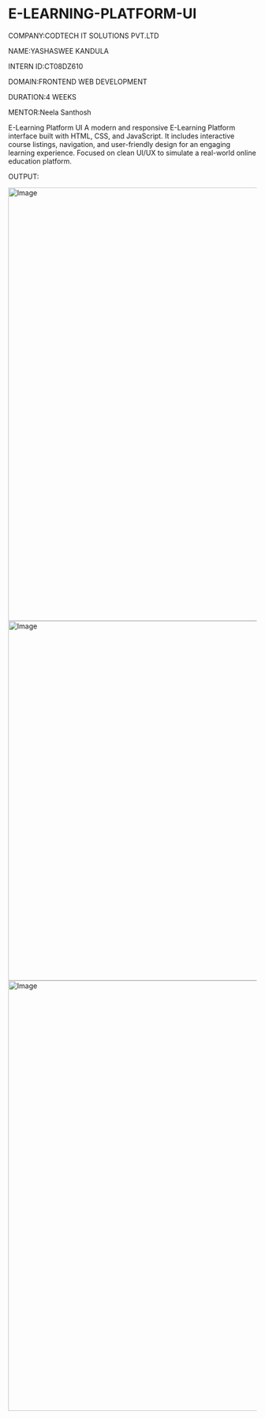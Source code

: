 # E-LEARNING-PLATFORM-UI

COMPANY:CODTECH IT SOLUTIONS PVT.LTD

NAME:YASHASWEE KANDULA

INTERN ID:CT08DZ610

DOMAIN:FRONTEND WEB DEVELOPMENT

DURATION:4 WEEKS

MENTOR:Neela Santhosh

E-Learning Platform UI
A modern and responsive E-Learning Platform interface built with HTML, CSS, and JavaScript. It includes interactive course listings, navigation, and user-friendly design for an engaging learning experience. Focused on clean UI/UX to simulate a real-world online education platform.

OUTPUT:

<img width="1539" height="877" alt="Image" src="https://github.com/user-attachments/assets/a7bac661-596b-4d36-b179-da2196887c0e" />

<img width="1571" height="728" alt="Image" src="https://github.com/user-attachments/assets/c1ee3d49-84eb-4c5f-99a1-8c8448f74f4a" />

<img width="1879" height="871" alt="Image" src="https://github.com/user-attachments/assets/c12636ba-41bc-45a9-b840-5577579493d3" />

